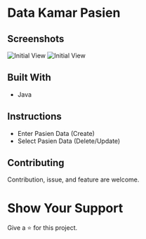 # Data Kamar Pasien

## Screenshots
![Initial View](https://github.com/4lasR0ban/Weather-App/blob/master/documents/Data-Kamar-Pasien-1.png)
![Initial View](https://github.com/4lasR0ban/Weather-App/blob/master/documents/Data-Kamar-Pasien-2.png)

## Built With
  * Java

## Instructions
  * Enter Pasien Data (Create)
  * Select Pasien Data (Delete/Update)

## Contributing
Contribution, issue, and feature are welcome.

# Show Your Support
Give a :star: for this project.
